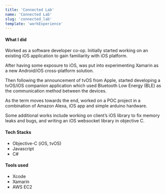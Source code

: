 ```yaml
---
title: 'Connected Lab'
name: 'Connected Lab'
slug: 'connected_lab'
template: 'workExperience'
---
```

#### What I did
Worked as a software developer co-op. Initially started working on an existing iOS application to gain familiarity with iOS platform. 

After having some exposure to iOS, was put into experimenting Xamarin as a new Android/iOS cross-platform solution. 

Then following the announcement of tvOS from Apple, started developing a tvOS/iOS companion application which used Bluetooth Low Energy (BLE) as the communication method between the devices. 

As the term moves towards the end, worked on a POC project in a combination of Amazon Alexa, iOS app and simple arduino hardware. 

Some additional works include working on client’s iOS library to fix memory leaks and bugs, and writing an iOS websocket library in objective C. 

#### Tech Stacks
- Objective-C (iOS, tvOS)
- Javascript
- C#

#### Tools used
- Xcode
- Xamarin
- AWS EC2
